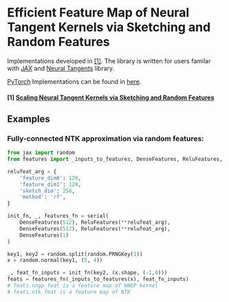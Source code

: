 # Efficient Feature Map of Neural Tangent Kernels via Sketching and Random Features

Implementations developed in [[1]](#1-scaling-neural-tangent-kernels-via-sketching-and-random-features). The library is written for users familar with [JAX](https://github.com/google/jax) and [Neural Tangents](https://github.com/google/neural-tangents) library.

[PyTorch](https://pytorch.org/) Implementations can be found in [here](https://github.com/insuhan/ntk-sketch-rf).

#### [1] [Scaling Neural Tangent Kernels via Sketching and Random Features](https://arxiv.org/pdf/2106.07880.pdf)


## Examples
### Fully-connected NTK approximation via random features:
```python
from jax import random
from features import _inputs_to_features, DenseFeatures, ReluFeatures, serial

relufeat_arg = {
    'feature_dim0': 128,
    'feature_dim1': 128,
    'sketch_dim': 256,
    'method': 'rf',
}

init_fn, _, features_fn = serial(
    DenseFeatures(512), ReluFeatures(**relufeat_arg),
    DenseFeatures(512), ReluFeatures(**relufeat_arg),
    DenseFeatures(1)
)

key1, key2 = random.split(random.PRNGKey(1))
x = random.normal(key1, (5, 4))

_, feat_fn_inputs = init_fn(key2, (x.shape, (-1,0)))
feats = features_fn(_inputs_to_features(x), feat_fn_inputs)
# feats.nngp_feat is a feature map of NNGP kernel
# feats.ntk_feat is a feature map of NTK
```
